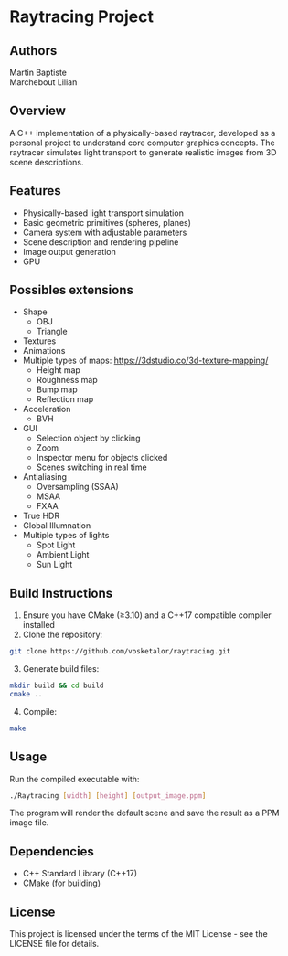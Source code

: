 # Raytracing Project

## Authors
Martin Baptiste
<br>Marchebout Lilian

## Overview
A C++ implementation of a physically-based raytracer, developed as a personal project to understand core computer graphics concepts. 
The raytracer simulates light transport to generate realistic images from 3D scene descriptions.

## Features
- Physically-based light transport simulation
- Basic geometric primitives (spheres, planes)
- Camera system with adjustable parameters
- Scene description and rendering pipeline
- Image output generation
- GPU

## Possibles extensions
- Shape
  - OBJ
  - Triangle
- Textures
- Animations
- Multiple types of maps: https://3dstudio.co/3d-texture-mapping/
  - Height map
  - Roughness map
  - Bump map
  - Reflection map
- Acceleration
  - BVH
- GUI
  - Selection object by clicking 
  - Zoom
  - Inspector menu for objects clicked
  - Scenes switching in real time
- Antialiasing 
  - Oversampling (SSAA)
  - MSAA
  - FXAA
- True HDR
- Global Illumnation
- Multiple types of lights
  - Spot Light
  - Ambient Light
  - Sun Light
  
## Build Instructions

1. Ensure you have CMake (≥3.10) and a C++17 compatible compiler installed
2. Clone the repository:
```bash
git clone https://github.com/vosketalor/raytracing.git
```
3. Generate build files:
```bash
mkdir build && cd build
cmake ..
```
4. Compile:
```bash
make
```

## Usage

Run the compiled executable with:
```bash
./Raytracing [width] [height] [output_image.ppm]
```

The program will render the default scene and save the result as a PPM image file.

## Dependencies

- C++ Standard Library (C++17)
- CMake (for building)

## License

This project is licensed under the terms of the MIT License - see the LICENSE file for details.